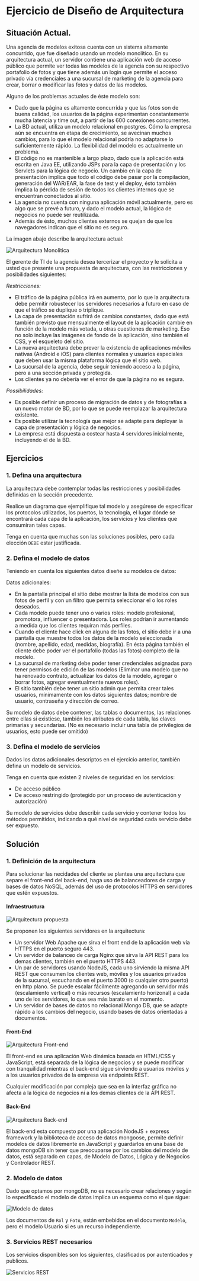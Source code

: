 
# Ejercicio de Diseño de Arquitectura

## Situación Actual.

Una agencia de modelos exitosa cuenta con un sistema altamente concurrido, que fue diseñado usando un modelo monolítico.
En su arquitectura actual, un servidor contiene una aplicación web de acceso público que permite ver todas las modelos de la agencia con su respectivo portafolio de fotos y que tiene además un login que permite el acceso privado vía credenciales a una sucursal de marketing de la agencia para crear, borrar o modificar las fotos y datos de las modelos.

Alguno de los problemas actuales de éste modelo son:

* Dado que la página es altamente concurrida y que las fotos son de buena calidad, los usuarios de la página experimentan constantemente mucha latencia y time out, a partir de las 600 conexiones concurrentes.
* La BD actual, utiliza un modelo relacional en postgres. Cómo la empresa aún se encuentra en etapa de crecimiento, se avecinan muchos cambios, para lo que el modelo relacional podría no adaptarse lo suficientemente rápido. La flexibilidad del modelo es actualmente un problema.
* El código no es mantenible a largo plazo, dado que la aplicación está escrita en Java EE, utilizando JSPs para la capa de presentación y los Servlets para la lógica de negocio. Un cambio en la capa de presentación implica que todo el código debe pasar por la compilación, generación del WAR/EAR, la fase de test y el deploy, ésto también implica la pérdida de sesión de todos los clientes internos que se encuentran conectados al sitio.
* La agencia no cuenta con ninguna aplicación móvil actualmente, pero es algo que se prevé a futuro, y dado el modelo actual, la lógica de negocios no puede ser reutilizada.
* Además de ésto, muchos clientes externos se quejan de que los navegadores indican que el sitio no es seguro.

La imagen abajo describe la arquitectura actual:

![Arquitectura Monolitica](./Monolitic_Architecture.png)

El gerente de TI de la agencia desea tercerizar el proyecto y le solicita a usted que presente una propuesta de arquitectura, con las restricciones y posibilidades siguientes:

*Restricciones:*

* El tráfico de la página pública irá en aumento, por lo que la arquitectura debe permitir robustecer los servidores necesarios a futuro en caso de que el tráfico se duplique o triplique.
* La capa de presentación sufrirá de cambios constantes, dado que está también previsto que mensualmente el layout de la aplicación cambie en función de la modelo más votada, u otras cuestiones de marketing. Eso no solo incluye las imágenes de fondo de la aplicación, sino también el CSS, y el esqueleto del sitio.
* La nueva arquitectura debe prever la existencia de aplicaciones móviles nativas (Android e iOS) para clientes normales y usuarios especiales que deben usar la misma plataforma lógica que el sitio web.
* La sucursal de la agencia, debe seguir teniendo acceso a la página, pero a una sección privada y protegida.
* Los clientes ya no debería ver el error de que la página no es segura.

*Possibilidades:*

* Es posible definir un proceso de migración de datos y de fotografías a un nuevo motor de BD, por lo que se puede reemplazar la arquitectura existente.
* Es posible utilizar la tecnología que mejor se adapte para deployar la capa de presentación y lógica de negocios.
* La empresa está dispuesta a costear hasta 4 servidores inicialmente, incluyendo el de la BD.

## Ejercicios

### 1. Defina una arquitectura

La arquitectura debe contemplar todas las restricciones y posibilidades definidas en la sección precedente.

Realice un diagrama que ejemplifique tal modelo y asegúrese de especificar los protocolos utilizados, los puertos, la tecnología, el lugar dónde se encontrará cada capa de la aplicación, los servicios y los clientes que consumiran tales capas.

Tenga en cuenta que muchas son las soluciones posibles, pero cada elección `DEBE` estar justificada.

### 2. Defina el modelo de datos

Teniendo en cuenta los siguientes datos diseñe su modelos de datos:

Datos adicionales:

* En la pantalla principal el sitio debe mostrar la lista de modelos con sus fotos de perfil y con un filtro que permita seleccionar el o los roles deseados.
* Cada modelo puede tener uno o varios roles: modelo profesional, promotora, influencer o presentadora. Los roles podrían ir aumentando a medida que los clientes requiran más perfiles.
* Cuando el cliente hace click en alguna de las fotos, el sitio debe ir a una pantalla que muestre todos los datos de la modelo seleccionada (nombre, apellido, edad, medidas, biografía). En ésta página también el cliente debe poder ver el portafolio (todas las fotos) completo de la modelo.
* La sucursal de marketing debe poder tener credenciales asignadas para tener permisos de edición de las modelos (Eliminar una modelo que no ha renovado contrato, actualizar los datos de la modelo, agregar o borrar fotos, agregar eventualmente nuevos roles).
* El sitio también debe tener un sitio admin que permita crear tales usuarios, mínimamente con los datos siguientes datos; nombre de usuario, contraseña y dirección de correo.

Su modelo de datos debe contener, las tablas o documentos, las relaciones entre ellas si existiese, también los atributos de cada tabla, las claves primarias y secundarias.
(No es necesario incluir una tabla de privilegios de usuarios, esto puede ser omitido)

### 3. Defina el modelo de servicios

Dados los datos adicionales descriptos en el ejercicio anterior, también defina un modelo de servicios.

Tenga en cuenta que existen 2 niveles de seguridad en los servicios:

* De acceso público
* De acceso restringido (protegido por un proceso de autenticación y autorización)

Su modelo de servicios debe describir cada servicio y contener todos los métodos permitidos, indicando a qué nivel de seguridad cada servicio debe ser expuesto.

## Solución

### 1. Definición de la arquitectura

Para solucionar las necidades del cliente se plantea una arquitectura que separe el front-end del back-end, haga uso de balanceadores de carga y bases de datos NoSQL, además del uso de protocolos HTTPS en servidores que estén expuestos.

#### Infraestructura

![Arquitectura propuesta](./architecture.png)

Se proponen los siguientes servidores en la arquitectura:

* Un servidor Web Apache que sirva el front end de la aplicación web vía HTTPS en el puerto seguro 443.
* Un servidor de balanceo de carga Nginx que sirva la API REST para los demas clientes, también en el puerto HTTPS 443.
* Un par de servidores usando NodeJS, cada uno sirviendo la misma API REST que consumen los clientes web, móviles y los usuarios privados de la sucursal, escuchando en el puerto 3000 (o cualquier otro puerto) en http plano. Se puede escalar fácilmente agregando un servidor más (escalamiento vertical) o más recursos (escalamiento horizonal) a cada uno de los servidores, lo que sea más barato en el momento.
* Un servidor de bases de datos no relacional  Mongo DB, que se adapte rápido a los cambios del negocio, usando bases de datos orientadas a documentos.

#### Front-End

![Arquitectura Front-end](./front_end_architecture.png)

El front-end es una aplicación Web dinámica basada en HTML/CSS y JavaScript, está separada de la lógica de negocios y se puede modificar con tranquilidad mientras el back-end sigue sirviendo a usuarios móviles y a los usuarios privados de la empresa vía endpoints REST.

Cualquier modificación por compleja que sea en la interfaz gráfica no afecta a la lógica de negocios ni a los demas clientes de la API REST.

#### Back-End

![Arquitectura Back-end](./back_end_architecture.png)

El back-end esta compuesto por una aplicación NodeJS + express framework y la biblioteca de acceso de datos mongoose, permite definir modelos de datos libremente en JavaScript y guardarlos en una base de datos mongoDB sin tener que preocuparse por los cambios del modelo de datos, está separado en capas, de Modelo de Datos, Lógica y de Negocios y Controlador REST.

### 2. Modelo de datos

Dado que optamos por mongoDB, no es necesario crear relaciones y según lo especificado el modelo de datos implica un esquema como el que sigue:

![Modelo de datos](./modelo_datos.png)

Los documentos de `Rol` y `Foto`, están embebidos en el documento `Modelo`, pero el modelo Usuario si es un recurso independiente.

### 3. Servicios REST necesarios

Los servicios disponibles son los siguientes, clasificados por autenticados y publicos.

![Servicios REST](./rest-services.png)

